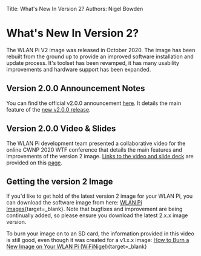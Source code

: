 Title: What's New In Version 2?
Authors: Nigel Bowden

# What's New In Version 2?

The WLAN Pi V2 image was released in October 2020. The image has been rebuilt from the ground up to provide an improved software installation and update process. It's toolset has been revamped, it has many usability improvements and hardware support has been expanded.


## Version 2.0.0 Announcement Notes

You can find the official v2.0.0 announcement [here][v2_announcement]. It details the main feature of the [new v2.0.0 release][v2_announcement].

## Version 2.0.0 Video & Slides

The WLAN Pi development team presented a collaborative video for the online CWNP 2020 WTF conference that details the main features and improvements of the version 2 image. [Links to the video and slide deck][v2_video] are provided on this [page][v2_video].

## Getting the version 2 Image

If you'd like to get hold of the latest version 2 image for your WLAN Pi, you can download the software image from here: [WLAN Pi Images][latest_image]{target=_blank}. Note that bugfixes and improvement are being continually added, so please ensure you download the latest 2.x.x image version.

To burn your image on to an SD card, the information provided in this video is still good, even though it was created for a v1.x.x image: [How to Burn a New Image on Your WLAN Pi (WiFiNigel)](https://youtu.be/sD4WlNyyWDs){target=_blank}


<!-- Link list -->
[burn_image]: https://youtu.be/sD4WlNyyWDs
[latest_image]: https://github.com/WLAN-Pi/releases/releases
[v2_announcement]: v2_announcement.md
[v2_video]: v2_video.md


